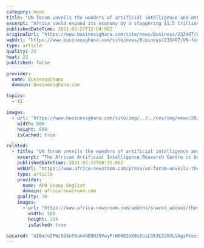 ```yaml
---
category: news
title: "UN forum unveils the wonders of artificial intelligence and other Science,Technology and Innovations"
excerpt: "Africa could expand its economy by a staggering $1.5 trillion dollars, by capturing just 10% of the speedily growing artificial intelligence"
publishedDateTime: 2021-02-27T12:04:00Z
originalUrl: "https://www.businessghana.com/site/news/Business/233467/UN-forum-unveils-the-wonders-of-artificial-intelligence-and-other-Science,Technology-and-Innovations"
webUrl: "https://www.businessghana.com/site/news/Business/233467/UN-forum-unveils-the-wonders-of-artificial-intelligence-and-other-Science,Technology-and-Innovations"
type: article
quality: 22
heat: 22
published: false

provider:
  name: BusinessGhana
  domain: businessghana.com

topics:
  - AI

images:
  - url: "https://www.businessghana.com/site/img/../../cms/img/news/2021-02-27-095948002.jpg"
    width: 800
    height: 600
    isCached: true

related:
  - title: "UN forum unveils the wonders of artificial intelligence and other Science, Technology and Innovations for Africa"
    excerpt: "The African Artificial Intelligence Research Centre is being designed to improve the current landscape of Artificial Intelligence research in Congo and in Africa"
    publishedDateTime: 2021-02-27T00:11:00Z
    webUrl: "https://www.africa-newsroom.com/press/un-forum-unveils-the-wonders-of-artificial-intelligence-and-other-science-technology-and-innovations-for-africa"
    type: article
    provider:
      name: APO Group English
      domain: africa-newsroom.com
    quality: 16
    images:
      - url: "https://www.africa-newsroom.com/addons/shared_addons/themes/apofront/img/logo.png"
        width: 560
        height: 214
        isCached: true

secured: "oI6w/oZPWz5O4nt5um4NE0NZ9VwyFrW0N52mX8s5biLGXJLS2XVLVAgiMtecoTtY9liKskEDmurfoV7pEMtMEapJStNCZld1tUyvhsdm4YTIT68MGIeV/tyDsu6UQ8JKdKG15ejuGheS+AvyAEtjyjLuXzBuC5yyZ6JxjYXYSECGCA9+vGESO/OqqN6CRsvOOTPEAcIZy4eGjGAvgLdZDQIUrK9TxOcPliDiBBE4+ZPBNPC7tU5Ld31V3z6EIDo73rnh5p30ZL+e0zrQMXq9WDKof6uZCbzdZ73B3zmRXVr9f8CxJndTsmHEO6uf1Bw+i0G3SJ3d89zpTC2Bg0Rwz5V568r85NG3Jj41t9SGMi4=;+TC8J/X6CZCXDTXxWLTOow=="
---
```


